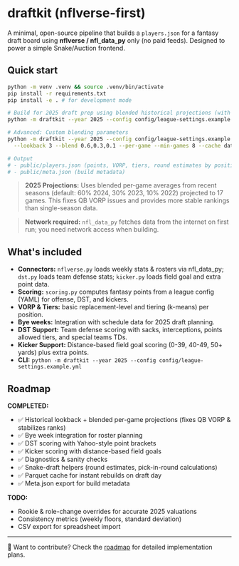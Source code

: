 # draftkit (nflverse-first)

A minimal, open-source pipeline that builds a `players.json` for a fantasy draft board
using **nflverse / nfl_data_py** only (no paid feeds). Designed to power a simple Snake/Auction frontend.

## Quick start

```bash
python -m venv .venv && source .venv/bin/activate
pip install -r requirements.txt
pip install -e . # for development mode
```

```bash
# Build for 2025 draft prep using blended historical projections (with caching)
python -m draftkit --year 2025 --config config/league-settings.example.yml --cache data_cache

# Advanced: Custom blending parameters
python -m draftkit --year 2025 --config config/league-settings.example.yml \
  --lookback 3 --blend 0.6,0.3,0.1 --per-game --min-games 8 --cache data_cache

# Output
# - public/players.json (points, VORP, tiers, round estimates by position)
# - public/meta.json (build metadata)
```

> **2025 Projections:** Uses blended per-game averages from recent seasons (default: 60% 2024, 30% 2023, 10% 2022) projected to 17 games. This fixes QB VORP issues and provides more stable rankings than single-season data.

> **Network required:** `nfl_data_py` fetches data from the internet on first run; you need network access when building.

## What's included
- **Connectors:** `nflverse.py` loads weekly stats & rosters via nfl_data_py; `dst.py` loads team defense stats; `kicker.py` loads field goal and extra point data.
- **Scoring:** `scoring.py` computes fantasy points from a league config (YAML) for offense, DST, and kickers.
- **VORP & Tiers:** basic replacement-level and tiering (k-means) per position.
- **Bye weeks:** Integration with schedule data for 2025 draft planning.
- **DST Support:** Team defense scoring with sacks, interceptions, points allowed tiers, and special teams TDs.
- **Kicker Support:** Distance-based field goal scoring (0-39, 40-49, 50+ yards) plus extra points.
- **CLI:** `python -m draftkit --year 2025 --config config/league-settings.example.yml`

## Roadmap

**COMPLETED:**
- ✅ Historical lookback + blended per-game projections (fixes QB VORP & stabilizes ranks)
- ✅ Bye week integration for roster planning
- ✅ DST scoring with Yahoo-style point brackets
- ✅ Kicker scoring with distance-based field goals
- ✅ Diagnostics & sanity checks
- ✅ Snake-draft helpers (round estimates, pick-in-round calculations)
- ✅ Parquet cache for instant rebuilds on draft day
- ✅ Meta.json export for build metadata

**TODO:**
- Rookie & role-change overrides for accurate 2025 valuations
- Consistency metrics (weekly floors, standard deviation)
- CSV export for spreadsheet import

---

🚀 Want to contribute? Check the [roadmap](roadmap.md) for detailed implementation plans.
